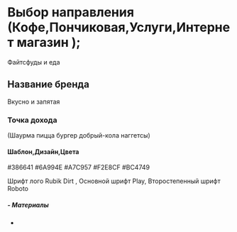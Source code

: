 # Выбор направления (Кофе,Пончиковая,Услуги,Интернет магазин );
  Файтсфуды и еда

  ## Название бренда
  Вкусно и запятая 

  ### Точка дохода
  (Шаурма пицца бургер добрый-кола наггетсы)   

  #### Шаблон,Дизайн,Цвета
  #386641 #6A994E #A7C957 #F2E8CF #BC4749 

   Шрифт лого Rubik Dirt ,  Основной шрифт Play, Второстепенный шрифт Roboto

  ##### - Материалы   
 -